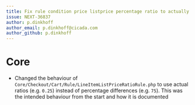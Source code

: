 ```yaml
---
title: Fix rule condition price listprice percentage ratio to actually use ratios
issue: NEXT-36837
author: p.dinkhoff
author_email: p.dinkhoff@cicada.com
author_github: p.dinkhoff
---
```

# Core
* Changed the behaviour of `Core/Checkout/Cart/Rule/LineItemListPriceRatioRule.php` to use actual ratios (e.g. `0.25`) instead of percentage differences (e.g. `75`). This was the intended behaviour from the start and how it is documented
